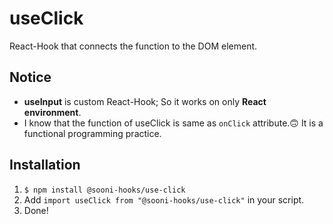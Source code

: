# useClick
React-Hook that connects the function to the DOM element.

## Notice
- **useInput** is custom React-Hook; So it works on only **React environment**.
- I know that the function of useClick is same as `onClick` attribute.🙃 It is a functional programming practice.

## Installation
1. `$ npm install @sooni-hooks/use-click`
2. Add `import useClick from "@sooni-hooks/use-click"` in your script.
3. Done!